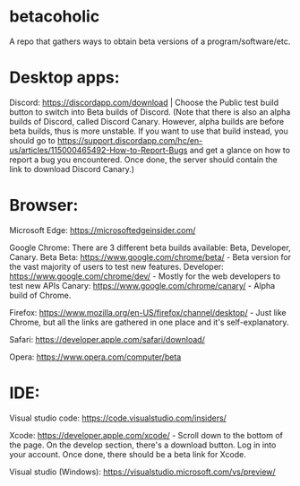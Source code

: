 # betacoholic
A repo that gathers ways to obtain beta versions of a program/software/etc.

# Desktop apps:

Discord: https://discordapp.com/download | Choose the Public test build button to switch into Beta builds of Discord.
(Note that there is also an alpha builds of Discord, called Discord Canary. However, alpha builds are before beta builds, thus is more unstable. If you want to use that build instead, you should go to https://support.discordapp.com/hc/en-us/articles/115000465492-How-to-Report-Bugs and get a glance on how to report a bug you encountered. Once done, the server should contain the link to download Discord Canary.)

# Browser:
Microsoft Edge: https://microsoftedgeinsider.com/

Google Chrome: There are 3 different beta builds available: Beta, Developer, Canary. Beta 
  Beta: https://www.google.com/chrome/beta/ - Beta version for the vast majority of users to test new features.
  Developer: https://www.google.com/chrome/dev/ - Mostly for the web developers to test new APIs
  Canary: https://www.google.com/chrome/canary/ - Alpha build of Chrome.
  
Firefox: https://www.mozilla.org/en-US/firefox/channel/desktop/ - Just like Chrome, but all the links are gathered in one place and it's self-explanatory.

Safari: https://developer.apple.com/safari/download/

Opera: https://www.opera.com/computer/beta


# IDE:
Visual studio code: https://code.visualstudio.com/insiders/

Xcode: https://developer.apple.com/xcode/ - Scroll down to the bottom of the page. On the develop section, there's a download button. Log in into your account. Once done, there should be a beta link for Xcode.

Visual studio (Windows): https://visualstudio.microsoft.com/vs/preview/
